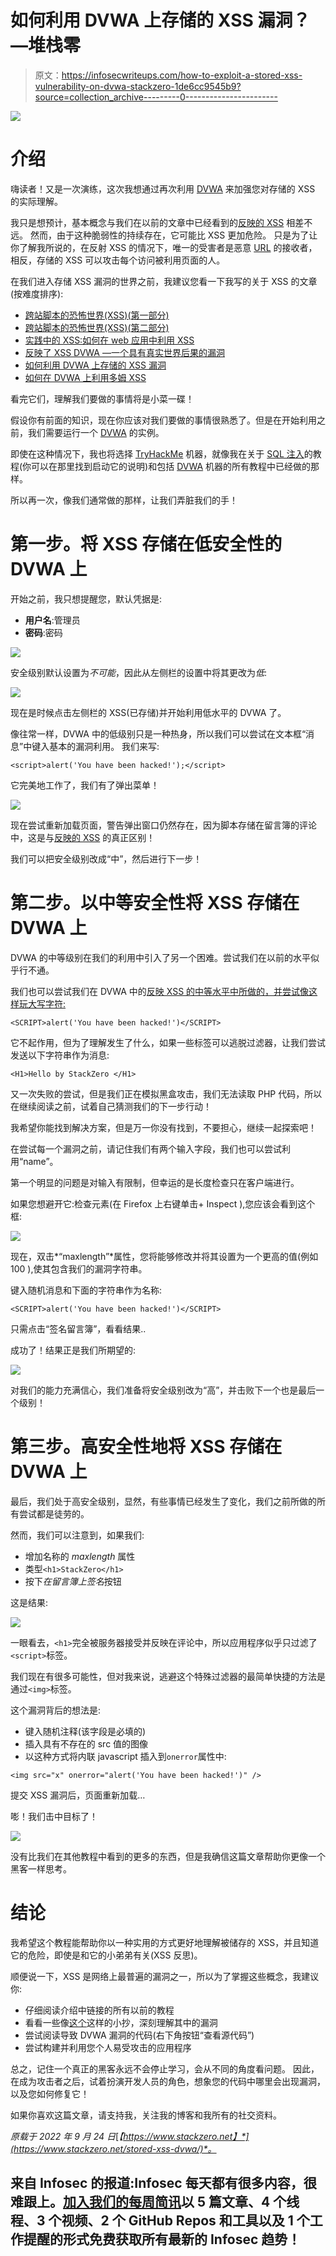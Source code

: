 # 如何利用 DVWA 上存储的 XSS 漏洞？—堆栈零

> 原文：<https://infosecwriteups.com/how-to-exploit-a-stored-xss-vulnerability-on-dvwa-stackzero-1de6cc9545b9?source=collection_archive---------0----------------------->

![](img/31eaed32e5249e23bd562c1266a1985d.png)

# 介绍

嗨读者！又是一次演练，这次我想通过再次利用 [DVWA](https://github.com/digininja/DVWA) 来加强您对存储的 XSS 的实际理解。

我只是想预计，基本概念与我们在以前的文章中已经看到的[反映的 XSS](/reflected-xss-dvwa-an-exploit-with-real-world-consequences-stackzero-171cfb2d87d2) 相差不远。
然而，由于这种脆弱性的持续存在，它可能比 XSS 更加危险。
只是为了让你了解我所说的，在反射 XSS 的情况下，唯一的受害者是恶意 [URL](https://en.wikipedia.org/wiki/URL) 的接收者，相反，存储的 XSS 可以攻击每个访问被利用页面的人。

在我们进入存储 XSS 漏洞的世界之前，我建议您看一下我写的关于 XSS 的文章(按难度排序):

*   [跨站脚本的恐怖世界(XSS)(第一部分)](https://medium.com/codex/the-terrifying-world-of-cross-site-scripting-xss-part-1-stackzero-54be9cdc011a)
*   [跨站脚本的恐怖世界(XSS)(第二部分)](https://medium.com/@stackzero/the-terrifying-world-of-cross-site-scripting-xss-part-2-stackzero-cc7fa7e8dcbb)
*   [实践中的 XSS:如何在 web 应用中利用 XSS](https://medium.com/codex/xss-in-practice-how-to-exploit-xss-in-web-applications-walktrought-into-google-xss-game-c939f30005ea)
*   [反映了 XSS DVWA —一个具有真实世界后果的漏洞](/reflected-xss-dvwa-an-exploit-with-real-world-consequences-stackzero-171cfb2d87d2)
*   [如何利用 DVWA 上存储的 XSS 漏洞](/how-to-exploit-a-stored-xss-vulnerability-on-dvwa-stackzero-1de6cc9545b9)
*   [如何在 DVWA 上利用多姆 XSS](/how-to-exploit-dom-xss-on-dvwa-stackzero-c83a682ed7b7)

看完它们，理解我们要做的事情将是小菜一碟！

假设你有前面的知识，现在你应该对我们要做的事情很熟悉了。但是在开始利用之前，我们需要运行一个 [DVWA](https://github.com/digininja/DVWA) 的实例。

即使在这种情况下，我也将选择 [TryHackMe](https://tryhackme.com/room/dvwa) 机器，就像我在关于 [SQL 注入](/how-to-hack-with-sql-injection-attacks-dvwa-low-security-stackzero-9286d7d0dfd1)的教程(你可以在那里找到启动它的说明)和包括 [DVWA](https://github.com/digininja/DVWA) 机器的所有教程中已经做的那样。

所以再一次，像我们通常做的那样，让我们弄脏我们的手！

# 第一步。将 XSS 存储在低安全性的 DVWA 上

开始之前，我只想提醒您，默认凭据是:

*   **用户名**:管理员
*   **密码**:密码

![](img/96b523ea844bda51e12d065abe16edc2.png)

安全级别默认设置为*不可能*，因此从左侧栏的设置中将其更改为*低*:

![](img/e8d5a1ca606806ccf2fe70a0aeb5dbc7.png)

现在是时候点击左侧栏的 XSS(已存储)并开始利用低水平的 DVWA 了。

像往常一样，DVWA 中的低级别只是一种热身，所以我们可以尝试在文本框“消息”中键入基本的漏洞利用。
我们来写:

```
<script>alert('You have been hacked!');</script>
```

它完美地工作了，我们有了弹出菜单！

![](img/6984a02fff16a687bb50417768b27b2c.png)

现在尝试重新加载页面，警告弹出窗口仍然存在，因为脚本存储在留言簿的评论中，这是与[反映的 XSS](/reflected-xss-dvwa-an-exploit-with-real-world-consequences-stackzero-171cfb2d87d2) 的真正区别！

我们可以把安全级别改成“中”，然后进行下一步！

# 第二步。以中等安全性将 XSS 存储在 DVWA 上

DVWA 的中等级别在我们的利用中引入了另一个困难。尝试我们在以前的水平似乎行不通。

我们也可以尝试我们在 DVWA 中的[反映 XSS 的中等水平中所做的，并尝试像这样玩大写字符:](/reflected-xss-dvwa-an-exploit-with-real-world-consequences-stackzero-171cfb2d87d2)

```
<SCRIPT>alert('You have been hacked!')</SCRIPT>
```

它不起作用，但为了理解发生了什么，如果一些标签可以逃脱过滤器，让我们尝试发送以下字符串作为消息:

```
<H1>Hello by StackZero </H1>
```

又一次失败的尝试，但是我们正在模拟黑盒攻击，我们无法读取 PHP 代码，所以在继续阅读之前，试着自己猜测我们的下一步行动！

我希望你能找到解决方案，但是万一你没有找到，不要担心，继续一起探索吧！

在尝试每一个漏洞之前，请记住我们有两个输入字段，我们也可以尝试利用“name”。

第一个明显的问题是对输入有限制，但幸运的是长度检查只在客户端进行。

如果您想避开它:检查元素(在 Firefox 上右键单击+ Inspect ),您应该会看到这个框:

![](img/62a18eb1b5756cfd8db7ceb9504f73f3.png)

现在，双击*“maxlength”*属性，您将能够修改并将其设置为一个更高的值(例如 100 ),使其包含我们的漏洞字符串。

键入随机消息和下面的字符串作为名称:

```
<SCRIPT>alert('You have been hacked!')</SCRIPT>
```

只需点击“签名留言簿”，看看结果..

成功了！结果正是我们所期望的:

![](img/6984a02fff16a687bb50417768b27b2c.png)

对我们的能力充满信心，我们准备将安全级别改为“高”，并击败下一个也是最后一个级别！

# 第三步。高安全性地将 XSS 存储在 DVWA 上

最后，我们处于高安全级别，显然，有些事情已经发生了变化，我们之前所做的所有尝试都是徒劳的。

然而，我们可以注意到，如果我们:

*   增加名称的 *maxlength* 属性
*   类型`<h1>StackZero</h1>`
*   按下*在留言簿上签名*按钮

这是结果:

![](img/503928aa37286111e279e0b1cbcf883e.png)

一眼看去，`<h1>`完全被服务器接受并反映在评论中，所以应用程序似乎只过滤了`<script>`标签。

我们现在有很多可能性，但对我来说，逃避这个特殊过滤器的最简单快捷的方法是通过`<img>`标签。

这个漏洞背后的想法是:

*   键入随机注释(该字段是必填的)
*   插入具有不存在的 src 值的图像
*   以这种方式将内联 javascript 插入到`onerror`属性中:

```
<img src="x" onerror="alert('You have been hacked!')" />
```

提交 XSS 漏洞后，页面重新加载…

嘭！我们击中目标了！

![](img/6984a02fff16a687bb50417768b27b2c.png)

没有比我们在其他教程中看到的更多的东西，但是我确信这篇文章帮助你更像一个黑客一样思考。

# 结论

我希望这个教程能帮助你以一种实用的方式更好地理解被储存的 XSS，并且知道它的危险，即使是和它的小弟弟有关(XSS 反思)。

顺便说一下，XSS 是网络上最普遍的漏洞之一，所以为了掌握这些概念，我建议你:

*   仔细阅读介绍中链接的所有以前的教程
*   看看一些像[这个](https://portswigger.net/web-security/cross-site-scripting/cheat-sheet)这样的小抄，深刻理解其中的漏洞
*   尝试阅读导致 DVWA 漏洞的代码(右下角按钮“查看源代码”)
*   尝试构建并利用您个人易受攻击的应用程序

总之，记住一个真正的黑客永远不会停止学习，会从不同的角度看问题。
因此，在成为攻击者之后，试着扮演开发人员的角色，想象您的代码中哪里会出现漏洞，以及您如何修复它！

如果你喜欢这篇文章，请支持我，关注我的博客和我所有的社交资料。

*原载于 2022 年 9 月 24 日*[*【https://www.stackzero.net】*](https://www.stackzero.net/stored-xss-dvwa/)*。*

## 来自 Infosec 的报道:Infosec 每天都有很多内容，很难跟上。[加入我们的每周简讯](https://weekly.infosecwriteups.com/)以 5 篇文章、4 个线程、3 个视频、2 个 GitHub Repos 和工具以及 1 个工作提醒的形式免费获取所有最新的 Infosec 趋势！
